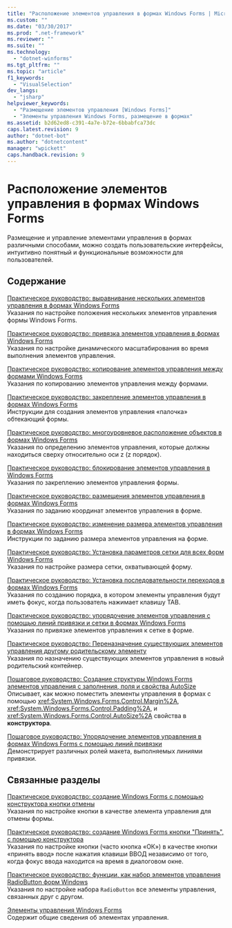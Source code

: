 ```yaml
---
title: "Расположение элементов управления в формах Windows Forms | Microsoft Docs"
ms.custom: ""
ms.date: "03/30/2017"
ms.prod: ".net-framework"
ms.reviewer: ""
ms.suite: ""
ms.technology: 
  - "dotnet-winforms"
ms.tgt_pltfrm: ""
ms.topic: "article"
f1_keywords: 
  - "VisualSelection"
dev_langs: 
  - "jsharp"
helpviewer_keywords: 
  - "Размещение элементов управления [Windows Forms]"
  - "Элементы управления Windows Forms, размещение в формах"
ms.assetid: b2d62ed8-c391-4a7e-b72e-6bbabfca73dc
caps.latest.revision: 9
author: "dotnet-bot"
ms.author: "dotnetcontent"
manager: "wpickett"
caps.handback.revision: 9
---
```

# Расположение элементов управления в формах Windows Forms
Размещение и управление элементами управления в формах различными способами, можно создать пользовательские интерфейсы, интуитивно понятный и функциональные возможности для пользователей.  
  
## <a name="in-this-section"></a>Содержание  
 [Практическое руководство: выравнивание нескольких элементов управления в формах Windows Forms](../../../../docs/framework/winforms/controls/how-to-align-multiple-controls-on-windows-forms.md)  
 Указания по настройке положения нескольких элементов управления формы Windows Forms.  
  
 [Практическое руководство: привязка элементов управления в формах Windows Forms](../../../../docs/framework/winforms/controls/how-to-anchor-controls-on-windows-forms.md)  
 Указания по настройке динамического масштабирования во время выполнения элементов управления.  
  
 [Практическое руководство: копирование элементов управления между формами Windows Forms](../../../../docs/framework/winforms/controls/how-to-copy-controls-between-windows-forms.md)  
 Указания по копированию элементов управления между формами.  
  
 [Практическое руководство: закрепление элементов управления в формах Windows Forms](../../../../docs/framework/winforms/controls/how-to-dock-controls-on-windows-forms.md)  
 Инструкции для создания элементов управления «палочка» обтекающий формы.  
  
 [Практическое руководство: многоуровневое расположение объектов в формах Windows Forms](../../../../docs/framework/winforms/controls/how-to-layer-objects-on-windows-forms.md)  
 Указания по определению элементов управления, которые должны находиться сверху относительно оси z (z порядок).  
  
 [Практическое руководство: блокирование элементов управления в Windows Forms](../../../../docs/framework/winforms/controls/how-to-lock-controls-to-windows-forms.md)  
 Указания по закреплению элементов управления формы.  
  
 [Практическое руководство: размещения элементов управления в формах Windows Forms](../../../../docs/framework/winforms/controls/how-to-position-controls-on-windows-forms.md)  
 Указания по заданию координат элементов управления в форме.  
  
 [Практическое руководство: изменение размера элементов управления в формах Windows Forms](../../../../docs/framework/winforms/controls/how-to-resize-controls-on-windows-forms.md)  
 Инструкции по заданию размера элементов управления на форме.  
  
 [Практическое руководство: Установка параметров сетки для всех форм Windows Forms](../../../../docs/framework/winforms/controls/how-to-set-grid-options-for-all-windows-forms.md)  
 Указания по настройке размера сетки, охватывающей форму.  
  
 [Практическое руководство: Установка последовательности переходов в формах Windows Forms](../../../../docs/framework/winforms/controls/how-to-set-the-tab-order-on-windows-forms.md)  
 Указания по созданию порядка, в котором элементы управления будут иметь фокус, когда пользователь нажимает клавишу TAB.  
  
 [Практическое руководство: упорядочение элементов управления с помощью линий привязки и сетки в формах Windows Forms](../../../../docs/framework/winforms/controls/how-to-arrange-controls-with-snaplines-and-the-grid-in-windows-forms.md)  
 Указания по привязке элементов управления к сетке в форме.  
  
 [Практическое руководство: Переназначение существующих элементов управления другому родительскому элементу](../../../../docs/framework/winforms/controls/how-to-reassign-existing-controls-to-a-different-parent.md)  
 Указания по назначению существующих элементов управления в новый родительский контейнер.  
  
 [Пошаговое руководство: Создание структуры Windows Forms элементов управления с заполнения, поля и свойства AutoSize](../../../../docs/framework/winforms/controls/windows-forms-controls-padding-autosize.md)  
 Описывает, как можно поместить элементы управления в формах с помощью <xref:System.Windows.Forms.Control.Margin%2A>, <xref:System.Windows.Forms.Control.Padding%2A>, и <xref:System.Windows.Forms.Control.AutoSize%2A> свойства в **конструктора**.  
  
 [Пошаговое руководство: Упорядочение элементов управления в формах Windows Forms с помощью линий привязки](../../../../docs/framework/winforms/controls/walkthrough-arranging-controls-on-windows-forms-using-snaplines.md)  
 Демонстрирует различных ролей макета, выполняемых линиями привязки.  
  
## <a name="related-sections"></a>Связанные разделы  
 [Практическое руководство: создание Windows Forms с помощью конструктора кнопки отмены](../../../../docs/framework/winforms/controls/designate-a-wf-button-as-the-cancel-button-using-the-designer.md)  
 Указания по настройке кнопки в качестве элемента управления для отмены формы.  
  
 [Практическое руководство: создание Windows Forms кнопки "Принять", с помощью конструктора](../../../../docs/framework/winforms/controls/designate-a-wf-button-as-the-accept-button-using-the-designer.md)  
 Указания по настройке кнопки (часто кнопка «ОК») в качестве кнопки «принять ввод» после нажатия клавиши ВВОД независимо от того, когда фокус ввода находится на время в диалоговом окне.  
  
 [Практическое руководство: функции, как набор элементов управления RadioButton форм Windows](../../../../docs/framework/winforms/controls/how-to-group-windows-forms-radiobutton-controls-to-function-as-a-set.md)  
 Указания по настройке набора `RadioButton` все элементы управления, связанных друг с другом.  
  
 [Элементы управления Windows Forms](../../../../docs/framework/winforms/controls/index.md)  
 Содержит общие сведения об элементах управления.